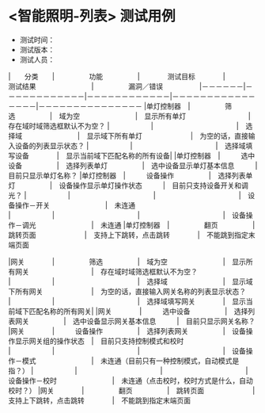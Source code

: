 # <智能照明-列表> 测试用例

- 测试时间：
- 测试版本：
- 测试人员：

|　　分类　　|　　　　　功能　　　　　|　　　　测试目标　　　　|　　　　测试结果　　　　　　　　|　　　　　漏洞／错误　　　　　
|－－－－－－|－－－－－－－－－－－－|－－－－－－－－－－－－|－－－－－－－－－－－－－－－－|－－－－－－－－－－－－－－－
|单灯控制器　|　　　　　筛选　　　　　|　域为空　　　　　　　　|　显示所有单灯　　　　　　　　　|　存在域时域筛选框默认不为空？
|　　　　　　|　　　　　　　　　　　　|　选择域　　　　　　　　|　显示域下所有单灯　　　　　　　|　为空的话，直接输入设备的列表显示状态？
|　　　　　　|　　　　　　　　　　　　|　选择域填写设备　　　　|　显示当前域下匹配名称的所有设备|
|单灯控制器　|　　　选中设备　　　　　|　选择列表单灯　　　　　|　选中设备显示单灯基本信息　　　|　目前只显示单灯名称？
|单灯控制器　|　　　设备操作　　　　　|　选择列表单灯　　　　　|　设备操作显示单灯操作状态　　　|　目前只支持设备开关和调光？
|　　　　　　|　　　　　　　　　　　　|　　　　　　　　　　　　|　设备操作－开关　　　　　　　　|　未连通
|　　　　　　|　　　　　　　　　　　　|　　　　　　　　　　　　|　设备操作－调光　　　　　　　　|　未连通
|单灯控制器　|　　　　　翻页　　　　　|　跳转页面　　　　　　　|　支持上下跳转，点击跳转　　　　|　不能跳到指定末端页面


|网关　　　　|　　　　　筛选　　　　　|　域为空　　　　　　　　|　显示所有网关　　　　　　　　　|　存在域时域筛选框默认不为空？
|　　　　　　|　　　　　　　　　　　　|　选择域　　　　　　　　|　显示域下所有网关　　　　　　　|　为空的话，直接输入网关名称的列表显示状态？
|　　　　　　|　　　　　　　　　　　　|　选择域填写网关　　　　|　显示当前域下匹配名称的所有网关|
|网关　　　　|　　　选中设备　　　　　|　选择列表网关　　　　　|　选中设备显示网关基本信息　　　|　目前只显示网关名称？
|网关　　　　|　　　设备操作　　　　　|　选择列表网关　　　　　|　设备操作显示网关组的操作状态　|　目前只支持控制模式和校时
|　　　　　　|　　　　　　　　　　　　|　　　　　　　　　　　　|　设备操作－模式　　　　　　　　|　未连通（目前只有一种控制模式，自动模式是指？）
|　　　　　　|　　　　　　　　　　　　|　　　　　　　　　　　　|　设备操作－校时　　　　　　　　|　未连通（点击校时，校时方式是什么，自动校时？）
|网关　　　　|　　　　　翻页　　　　　|　跳转页面　　　　　　　|　支持上下跳转，点击跳转　　　　|　不能跳到指定末端页面